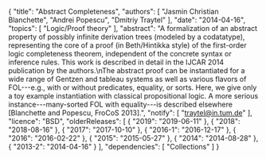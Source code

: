 {
    "title": "Abstract Completeness",
    "authors": [
        "Jasmin Christian Blanchette",
        "Andrei Popescu",
        "Dmitriy Traytel"
    ],
    "date": "2014-04-16",
    "topics": [
        "Logic/Proof theory"
    ],
    "abstract": "A formalization of an abstract property of possibly infinite derivation trees (modeled by a codatatype),  representing the core of a proof (in Beth/Hintikka style) of the first-order logic completeness theorem, independent of the concrete syntax or inference rules. This work is described in detail in the IJCAR 2014 publication by the authors.\nThe abstract proof can be instantiated for a wide range of Gentzen and tableau systems as well as various flavors of FOL---e.g., with or without predicates, equality, or sorts. Here, we give only a toy example instantiation with classical propositional logic. A more serious instance---many-sorted FOL with equality---is described elsewhere [Blanchette and Popescu, FroCoS 2013].",
    "notify": [
        "traytel@in.tum.de"
    ],
    "licence": "BSD",
    "olderReleases": [
        {
            "2019": "2019-06-11"
        },
        {
            "2018": "2018-08-16"
        },
        {
            "2017": "2017-10-10"
        },
        {
            "2016-1": "2016-12-17"
        },
        {
            "2016": "2016-02-22"
        },
        {
            "2015": "2015-05-27"
        },
        {
            "2014": "2014-08-28"
        },
        {
            "2013-2": "2014-04-16"
        }
    ],
    "dependencies": [
        "Collections"
    ]
}